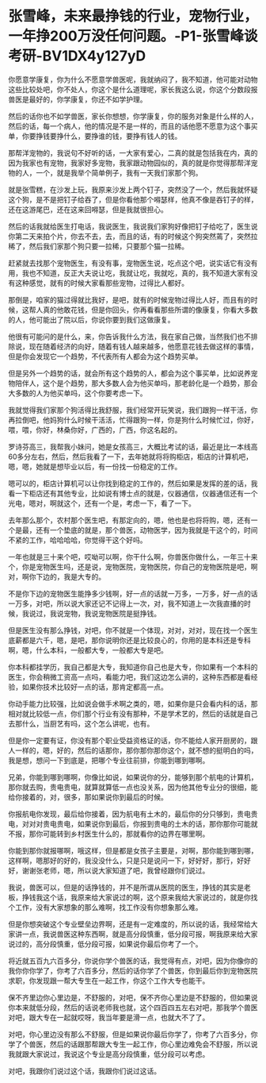 # 张雪峰，未来最挣钱的行业，宠物行业，一年挣200万没任何问题。-P1-张雪峰谈考研-BV1DX4y127yD

你愿意学康复，你为什么不愿意学兽医呢，我就纳闷了，我不知道，他可能对动物这些比较处吧，你不处人，你这个是什么道理呢，家长我这么说，你这个分数段报兽医是最好的，你学康复，你还不如学护理。

然后的话你也不如学兽医，家长你想想，你学康复，你的服务对象是什么样的人，然后的话，每一个病人，他的情况是不是一样的，而且的话他愿不愿意为这个事买单，你要挣钱要挣什么，要挣谁的钱，要挣有钱人的钱。

那帮洋宠物的，我说句不好听的话，一大家有爱心，二真的就是包括我在内，真的因为我家也有宠物，我家好多宠物，我家跟动物园似的，真的就是你觉得那帮洋宠物的人，一个，就是我举个简单例子，我有一天我们家那个狗。

就是张雪糕，在沙发上玩，我原来沙发上两个钉子，突然没了一个，然后我就怀疑这个狗，是不是把钉子给吞了，但是你看他那个嘚瑟样，他真不像是吞钉子的样，还在这游尾巴，还在这来回嘚瑟，但是我就很担心。

然后的话我就给医生打电话，我说医生，我说我们家狗好像把钉子给吃了，医生说你第二天来拍个片，你去不去，去，而且的话，有的时候这个狗突然蔫了，突然拉稀了，然后我们家那个狗只要一拉稀，只要那个猫一拉稀。

赶紧就去找那个宠物医生，有没有事，宠物医生说，吃点这个吧，说实话它有没有用，我也不知道，反正大夫说让吃，我就让吃，我就吃，真的，我不知道大家有没有这种感觉，就有的时候大家看那些宠物，过得比人都好。

那倒是，咱家的猫过得就比我好，是吧，就有的时候宠物过得比人好，而且有的时候，这帮人真的他敢花钱，但是你回头，你再看看那些所谓的像康复，你看大多数的人，他可能出了院以后，你说你要到我们这做康复。

他很有可能问的是什么，来，你告诉我什么方法，我在家自己做，当然我们也不排除说，现在随着经济的向好，随着有钱人越来越多，他愿意花钱去做这样的事情，但是你会发现它一个趋势，不代表所有人都会为这个趋势买单。

但是另外一个趋势的话，就会所有这个趋势的人，都会为这个事买单，比如说养宠物陪伴人，这个是个趋势，那大多数人会为他买单吗，那老龄化是一个趋势，那会大多数的人为他买单吗，这个你要考虑一下。

我就觉得我们家那个狗活得比我舒服，我们经常开玩笑说，我们跟狗一样干活，你再拉倒吧，他妈狗什么时候干活活，忙得跟狗一样，你是狗什么时候忙过，你好，喂，喂，你好，林桑你好，广西的，广西，你这名起的。

罗诗芬高三，我帮我小妹问，她是女孩高三，大概比考试的话，最近是比一本线高60多分左右，然后，然后我看了一下，去年她就将将购柜店，柜店的计算机吧，嗯，嗯，她就是想毕业以后，有一份找一份稳定的工作。

嗯可以的，柜店计算机可以让你找到稳定的工作的，然后如果是发挥的差的话，我看一下柜店还有其他专业，比如说有博士点的就是，仪器通信，仪器通信还有一个光电，嗯对，啊就这个，还有一个是，考虑一下，看了一下。

去年那么那个，农村那个医生吧，有那定向的，嗯，他也是也将将购，嗯，还有一个是最，还有一个垫底的就是，那个兽医，动物医学，因为我就是干这个的，时间不紧的工作，哈哈哈哈，你觉得干这个好吗。

一年也就是三十来个吧，哎呦可以啊，你干什么啊，你兽医你做什么，一年三十来个，你是宠物医生吗，还是说，宠物医院，宠物医院，你自己的宠物医院是吧，啊对，啊你下边的，我是大专的。

不是你下边的宠物医生能挣多少钱啊，好一点的话就一万多，一万多，好一点的话一万多，对吧，所以说大家还记不记得上一次，对，我不知道上一次我直播的时候，我说过，我说宠物，我说宠物医院是挺挣钱。

但是医生没有那么挣钱，对吧，你不就是一个体现，对对，对对，现在找一个医生底薪都是六千，嗯，是吧，那你说明你还是比较良心的，你用的是本科还是专科啊，嗯，什么本科，一般都大专，一般都大专是吧。

你本科都挂学历，我自己都是大专，我知道你自己也是大专，你如果有一个本科的医生，你会稍微工资高一点吗，看能力吧，我们这边怎么讲的，这种东西都是看经验，如果你技术比较好一点的话，那肯定都高一点。

你动手能力比较强，比如说会做手术啊之类的，嗯，如果你是只会看内科的话，那相对就比较低一点，你们那个行业有没有那种，不是学术艺的，然后的话就是自己去那什么，当厨艺有吗，这个怎么讲呢，也有。

但是你一定要有证，你没有那个职业受益资格证的话，你不能给人家开厨房的，跟人一样的，嗯，好的，然后的话那你，那你那你那你这个，就不想的挺明白的吗，我是想，想问一下到底是，把哪个专业往前排，你能到哪到哪啊。

兄弟，你能到哪到哪啊，你像比如说，如果说你的分，能够到那个航电的计算机，那你就去购，贵电贵电，就算就算低一点也没关系，因为他其他专业分的很细，能给你接着的，对，很多，那如果说你到最后的时候。

你报航电你发现，最后给你接着，因为航电有土木的，最后你的分只够到，贵电贵电，对对对贵电贵电，如果说你到最后，你报到贵电的土木的话，那你那你可能就不报，那你可能转到乡村医生什么的，那就看你的边界在哪里啊。

你能到那你就报哪啊，哦这样，但是都是女孩子主要是，对啊，那你能到哪到哪，这样啊，嗯那好的好的，我没没什么，只是只是说问一下，好好好，那行，好好好，谢谢张老师，嗯，所以说大家知道了吧，我曾经跟你们说过。

我说，兽医可以，但是的话挣钱的，并不是所谓从医院的医生，挣钱的其实是老板，挣钱我这个话，我原来给大家说过的啊，这个原来我给大家说过的，就是你找个工作，没有大家想象的那么难啊，找工作没有你想象那么难。

但是你想突破这个专业壁垒边界啊，还是有一定难度的，所以说的话，我经常给大家讲一点，我说兽医这种东西啊，就是高分段慎重，低分段可报，啊我原来给大家说过的，高分段慎重，低分段可报，如果说你最后你考了一个。

将近就五百九六百多分，你说你学个兽医的话，我觉得有点，对吧，因为你像你的我你你你学了，你考了六百多分，然后的话你学了个兽医，你到最后你到宠物医院求职，你发现跟一帮大专生在一起工作，你这个工作大专也能干。

保不齐里边你心里边是，不舒服的，对吧，保不齐你心里边是不舒服的，但如果说你本来就低分段，然后的话说老师我也就，这个四百四五左右对吧，那我学个兽医对吧，跟大专在一起就哎呀，我当年要是滑一点，也就大不了了。

对吧，你心里边没有那么不舒服，但是如果说你最后你学了，你考了六百多分，你学了个兽医，然后的话跟那帮跟大专生一起工作，你心里边难免会不舒服，所以说我就跟大家说过，我说这个专业是高分段慎重，低分段可以考虑。

对吧，我跟你们说过这个话，我跟你们说过这话。